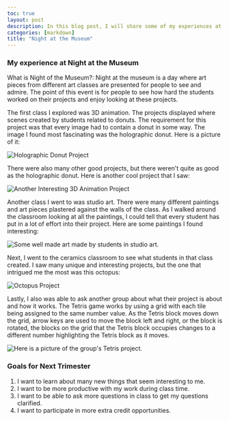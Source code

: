 ```yaml
---
toc: true
layout: post
description: In this blog post, I will share some of my experiences at Night at the Museum.
categories: [markdown]
title: "Night at the Museum"
---
```


### My experience at Night at the Museum

What is Night of the Museum?: Night at the museum is a day where art pieces from different art classes are presented for people to see and admire. The point of this event is for people to see how hard the students worked on their projects and enjoy looking at these projects.

The first class I explored was 3D animation. The projects displayed where scenes created by students related to donuts. The requirement for this project was that every image had to contain a donut in some way. The image I found most fascinating was the holographic donut. Here is a picture of it:

![]({{site.baseurl}}/images/holographicdonut.png "Holographic Donut Project")

There were also many other good projects, but there weren't quite as good as the holographic donut. Here is another cool project that I saw:

![]({{site.baseurl}}/images/donut.png "Another Interesting 3D Animation Project")

Another class I went to was studio art. There were many different paintings and art pieces plastered against the walls of the class. As I walked around the classroom looking at all the paintings, I could tell that every student has put in a lot of effort into their project. Here are some paintings I found interesting:

![]({{site.baseurl}}/images/studioart.png "Some well made art made by students in studio art.")

Next, I went to the ceramics classroom to see what students in that class created. I saw many unique and interesting projects, but the one that intrigued me the most was this octopus:

![]({{site.baseurl}}/images/ceramics.png "Octopus Project")

Lastly, I also was able to ask another group about what their project is about and how it works. The Tetris game works by using a grid with each tile being assigned to the same number value. As the Tetris block moves down the grid, arrow keys are used to move the block left and right, or the block is rotated, the blocks on the grid that the Tetris block occupies changes to a different number highlighting the Tetris block as it moves.

![]({{site.baseurl}}/images/tetrisproject.png "Here is a picture of the group's Tetris project.")

### Goals for Next Trimester

1. I want to learn about many new things that seem interesting to me.
2. I want to be more productive with my work during class time.
3. I want to be able to ask more questions in class to get my questions clarified.
4. I want to participate in more extra credit opportunities.